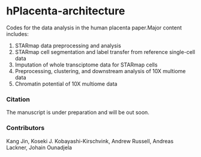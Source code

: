 # hPlacenta-architecture
 Codes for the data analysis in the human placenta paper.Major content includes:

 1. STARmap data preprocessing and analysis
 2. STARmap cell segmentation and label transfer from reference single-cell data
 3. Imputation of whole transciptome data for STARmap cells
 4. Preprocessing, clustering, and downstream analysis of 10X multiome data
 5. Chromatin potential of 10X multiome data

 ### Citation
 The manuscript is under preparation and will be out soon.

### Contributors
Kang Jin, Koseki J. Kobayashi-Kirschvink, Andrew Russell, Andreas Lackner, Johain Ounadjela
